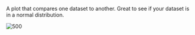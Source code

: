 A plot that compares one dataset to another. Great to see if your dataset is in a normal distribution.

![500](https://sherrytowers.com/wp-content/uploads/2013/08/qqplot_examples.jpg)
